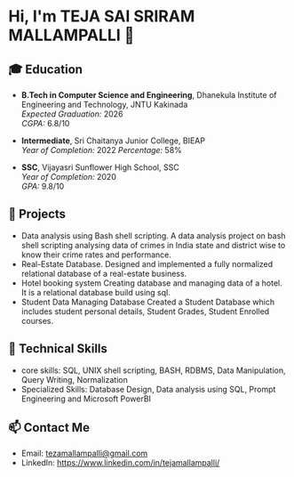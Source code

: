# Hi, I'm TEJA SAI SRIRAM MALLAMPALLI 👋
## 🎓 Education

- **B.Tech in Computer Science and Engineering**, Dhanekula Institute of Engineering and Technology, JNTU Kakinada  
  *Expected Graduation:* 2026  
  *CGPA:* 6.8/10

- **Intermediate**, Sri Chaitanya Junior College, BIEAP  
  *Year of Completion:* 2022 
  *Percentage:* 58%

- **SSC**, Vijayasri Sunflower High School, SSC  
  *Year of Completion:* 2020  
  *GPA:* 9.8/10

## 🚀 Projects
- Data analysis using Bash shell scripting.
    A data analysis project on bash shell scripting analysing data of crimes in India state and district wise to know their crime rates and performance.
- Real-Estate Database.
    Designed and implemented a fully normalized relational database of a real-estate business.
- Hotel booking system
    Creating database and managing data of a hotel. It is a relational database build using sql.
- Student Data Managing Database
    Created a Student Database which includes student personal details, Student Grades, Student Enrolled courses.

## 🧠 Technical Skills
- core skills: SQL, UNIX shell scripting, BASH, RDBMS, Data Manipulation, Query Writing, Normalization
- Specialized Skills: Database Design, Data analysis using SQL, Prompt Engineering and Microsoft PowerBI

## 📫 Contact Me
- Email: tezamallampalli@gmail.com
- LinkedIn: https://www.linkedin.com/in/tejamallampalli/
